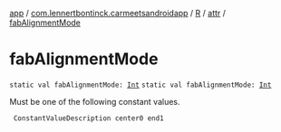 [app](../../../index.md) / [com.lennertbontinck.carmeetsandroidapp](../../index.md) / [R](../index.md) / [attr](index.md) / [fabAlignmentMode](./fab-alignment-mode.md)

# fabAlignmentMode

`static val fabAlignmentMode: `[`Int`](https://kotlinlang.org/api/latest/jvm/stdlib/kotlin/-int/index.html)
`static val fabAlignmentMode: `[`Int`](https://kotlinlang.org/api/latest/jvm/stdlib/kotlin/-int/index.html)

Must be one of the following constant values.

     ConstantValueDescription center0 end1

